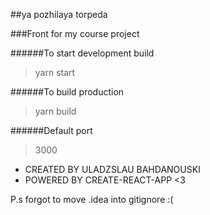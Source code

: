 ##ya pozhilaya torpeda

###Front for my course project 

######To start development build
>yarn start 

######To build production
>yarn build

######Default port 
>3000

* CREATED BY ULADZSLAU BAHDANOUSKI
* POWERED BY CREATE-REACT-APP <3

P.s forgot to move .idea into gitignore :(

